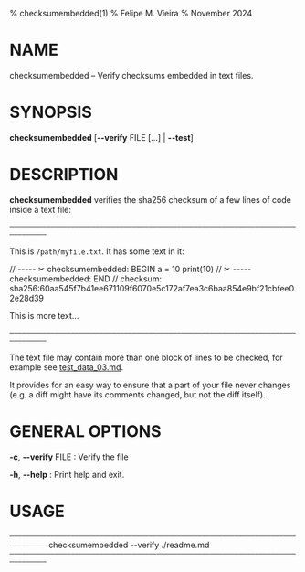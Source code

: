 <!--

https://jeromebelleman.gitlab.io/posts/publishing/manpages/

-->

% checksumembedded(1)
% Felipe M. Vieira
% November 2024

# NAME

checksumembedded – Verify checksums embedded in text files.

# SYNOPSIS

**checksumembedded** [**\--verify** FILE [...] | **\--test**]

# DESCRIPTION

**checksumembedded** verifies the sha256 checksum of a few lines of code inside a text file:

<!--

note01: `gawk` exchanges ————⋯ with triple ticks. This has to do with pandoc
indenting if triple ticks is used directly (thus breaking
`checksumembedded`.).

-->

`———————————————————————————————————————————————————————————————————————————————`

This is `/path/myfile.txt`. It has some text in it:

// ----- ✂ checksumembedded: BEGIN
a = 10
print(10)
// ✂ ----- checksumembedded: END
// checksum: sha256:60aa545f7b41ee671109f6070e5c172af7ea3c6baa854e9bf21cbfee02e28d39

This is more text...

`———————————————————————————————————————————————————————————————————————————————`

The text file may contain more than one block of lines to be checked, for example see [test_data_03.md](https://raw.githubusercontent.com/fmv1992/checksumembedded/aaf5cde2c101233d255e44e501c2c3dbd681840f/checksumembedded/usr/local/share/checksumembedded/tests/data/test_data_03.md).

It provides for an easy way to ensure that a part of your file never changes (e.g. a diff might have its comments changed, but not the diff itself).

# GENERAL OPTIONS

**-c**, **\--verify** FILE
:   Verify the file

**-h**, **\--help**
:   Print help and exit.

# USAGE

`———————————————————————————————————————————————————————————————————————————————`
checksumembedded --verify ./readme.md
`———————————————————————————————————————————————————————————————————————————————`

<!-- # vim: set filetype=pandoc fileformat=unix nowrap spell spelllang=en: -->
